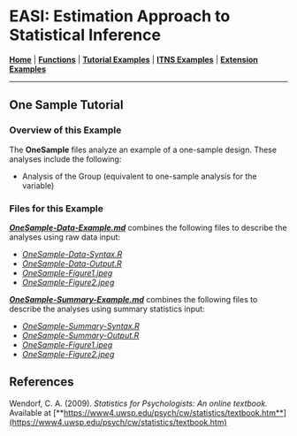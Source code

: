 # EASI: Estimation Approach to Statistical Inference

[**Home**](https://github.com/cwendorf/EASI/) | 
[**Functions**](https://github.com/cwendorf/EASI/tree/master/A-Functions) | 
[**Tutorial Examples**](https://github.com/cwendorf/EASI/tree/master/B-TutorialExamples) | 
[**ITNS Examples**](https://github.com/cwendorf/EASI/tree/master/C-ITNSExamples) | 
[**Extension Examples**](https://github.com/cwendorf/EASI/tree/master/D-ExtensionExamples)

---

## One Sample Tutorial

### Overview of this Example

The **OneSample** files analyze an example of a one-sample design. These analyses include the following:

- Analysis of the Group (equivalent to one-sample analysis for the variable)

### Files for this Example

[**_OneSample-Data-Example.md_**](./OneSample-Data-Example.md) combines the following files to describe the analyses using raw data input:

- [_OneSample-Data-Syntax.R_](./OneSample-Data-Syntax.R)
- [_OneSample-Data-Output.R_](./OneSample-Data-Output.R)
- [_OneSample-Figure1.jpeg_](./OneSample-Figure1.jpeg)
- [_OneSample-Figure2.jpeg_](./OneSample-Figure2.jpeg)

[**_OneSample-Summary-Example.md_**](./OneSample-Summary-Example.md) combines the following files to describe the analyses using summary statistics input:

- [_OneSample-Summary-Syntax.R_](./OneSample-Summary-Syntax.R)
- [_OneSample-Summary-Output.R_](./OneSample-Summary-Output.R)
- [_OneSample-Figure1.jpeg_](./OneSample-Figure1.jpeg)
- [_OneSample-Figure2.jpeg_](./OneSample-Figure2.jpeg)

## References

Wendorf, C. A. (2009). _Statistics for Psychologists: An online textbook._ Available at [**https://www4.uwsp.edu/psych/cw/statistics/textbook.htm**](https://www4.uwsp.edu/psych/cw/statistics/textbook.htm)
